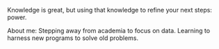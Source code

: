 Knowledge is great, but using that knowledge to refine your next steps: power.

About me: Stepping away from academia to focus on data. Learning to harness new programs to solve old problems.
